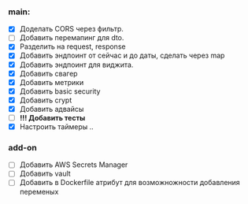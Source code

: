 ### main:
- [x] Доделать CORS через фильтр.
- [ ] Добавить перемапинг для dto.
- [x] Разделить на request, response
- [x] Добавить эндпоинт от сейчас и до даты, сделать через map
- [x] Добавить эндпоинт для виджита.
- [x] Добавить свагер
- [x] Добавить метрики
- [x] Добавить basic security
- [x] Добавить crypt
- [x] Добавить адвайсы
- [ ] **!!! Добавить тесты**
- [x] Настроить таймеры .. 

### add-on
- [ ] Добавить AWS Secrets Manager
- [ ] Добавить vault
- [ ] Добавить в Dockerfile атрибут для возможножности добавления переменых